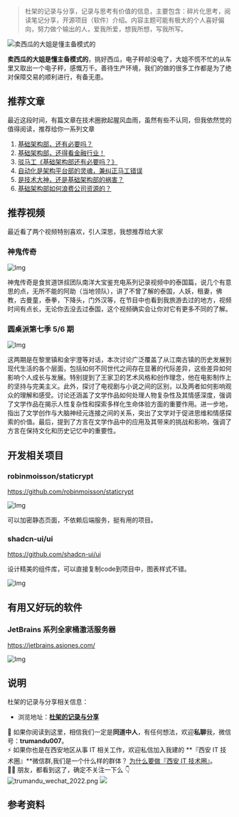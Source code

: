 > 杜架的记录与分享，记录与思考有价值的信息，主要包含：碎片化思考，阅读笔记分享，开源项目（软件）介绍。内容主题可能有极大的个人喜好偏向，努力做个输出的人，爱我所爱，想我所想，写我所写。

![卖西瓜的大姐是懂主备模式的](https://static.trumandu.top/yank-note-picgo-img-20240806230105.png)

**卖西瓜的大姐是懂主备模式的**，挑好西瓜，电子秤却没电了，大姐不慌不忙的从车里又取出一个电子秤，感慨万千。善待生产环境，我们的做的很多工作都是为了绝对保障交易的顺利进行，有备无患。

## 推荐文章

最近这段时间，有篇文章在技术圈掀起腥风血雨，虽然有些不认同，但我依然觉的值得阅读，推荐给你一系列文章

1. [基础架构部，还有必要吗？](https://mp.weixin.qq.com/s/yalmoDbY75_Pz9PCzpjiPQ)
2. [基础架构部，还得看金融行业！](https://mp.weixin.qq.com/s/1ir-VsEu2k_olN2YxzK4TQ)
3. [驳马工《基础架构部还有必要吗？》](https://mp.weixin.qq.com/s/0W676wBcGjP5XeqBYoBYeQ)
4. [自动化是架构平台部的灵魂，兼纠正马工错误](https://mp.weixin.qq.com/s/zaEhY-2XexnaQG4pymG0Tg)
5. [是技术大神，还是基础架构部的祸害？](https://mp.weixin.qq.com/s/ujWwhPGMgxmxC81ADL7umg)
6. [基础架构部如何浪费公司资源的？](https://mp.weixin.qq.com/s/--uwaOY-qWcw7bNQDOuvYw)

## 推荐视频

最近看了两个视频特别喜欢，引人深思，我想推荐给大家

### 神鬼传奇

![Img](https://static.trumandu.top/yank-note-picgo-img-20240806225125.jpg)

神鬼传奇是食贫道饼叔团队南洋大宝鉴充电系列记录视频中的泰国篇，说几个有意思的点，无所不能的阿助（当地领队），讲了不曾了解的泰国，人妖，租妻，佛教，古曼童，泰拳，下降头，门外汉等，在节目中也看到我旅游去过的地方，视频时间有点长，无论你去没去过泰国，这个视频确实会让你对它有更多不同的了解。

### 圆桌派第七季 5/6 期

![Img](https://static.trumandu.top/yank-note-picgo-img-20240806224555.png)

这两期是在黎里镇和金宇澄等对话，本次讨论广泛覆盖了从江南古镇的历史发展到现代生活的各个层面，包括如何不同世代之间存在显著的代际差异，这些差异如何影响个人成长与发展。特别提到了王家卫的艺术风格和创作理念，他在电影制作上的坚持与完美主义。此外，探讨了电视剧与小说之间的区别，以及两者如何影响观众的理解和感受。讨论还涵盖了文学作品如何处理人物复杂性及其情感深度，强调了文学作品在揭示人性复杂性和探索多样化生命体验方面的重要作用。进一步地，指出了文学创作与大脑神经元连接之间的关系，突出了文学对于促进思维和情感探索的价值。最后，提到了方言在文学作品中的应用及其带来的挑战和影响，强调了方言在保持文化和历史记忆中的重要性。

## 开发相关项目

### robinmoisson/staticrypt

https://github.com/robinmoisson/staticrypt

![Img](https://static.trumandu.top/yank-note-picgo-img-20240806232544.png)

可以加密静态页面，不依赖后端服务，挺有用的项目。

### shadcn-ui/ui

https://github.com/shadcn-ui/ui

设计精美的组件库，可以直接复制code到项目中，图表样式不错。

![Img](https://static.trumandu.top/yank-note-picgo-img-20240806233409.png)


## 有用又好玩的软件

### JetBrains 系列全家桶激活服务器 

https://jetbrains.asiones.com/

![Img](https://static.trumandu.top/yank-note-picgo-img-20240807221625.png)


## 说明

杜架的记录与分享相关信息：

-   浏览地址：[**杜架的记录与分享**](http://blog.trumandu.top/categories/杜架的记录与分享/)

🙌 如果你阅读到这里，相信我们一定是**同道中人**，有任何想法，欢迎**私聊**我，微信号：**trumandu007**。<br />⚡️ 如果你也是在西安地区从事 IT 相关工作，欢迎私信加入我建的 **『西安 IT 技术圈』**微信群,我们是一个什么样的群体？ [为什么要做『西安 IT 技术圈』](https://mp.weixin.qq.com/s?__biz=MzI4NTMwNTQ5Mg==&mid=2247483684&idx=1&sn=4c1f96c16463601a7e220a06649f4cd3)。<br />👬🏻 朋友，都看到这了，确定不关注一下么 👇<br />
![trumandu_wechat_2022.png](http://static.trumandu.top/trumandu_wechat_2022.png)
![](https://static.trumandu.top/view_good_share.gif)

## 参考资料
